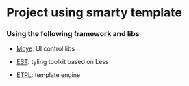 Project using smarty template
======

### Using the following framework and libs

* [Moye](http://ecomfe.github.io/moye/): UI control libs

* [EST](http://ecomfe.github.io/est): tyling toolkit based on Less

* [ETPL](https://github.com/ecomfe/etpl): template engine
